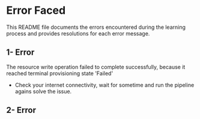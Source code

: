 # Error Faced

This README file documents the errors encountered during the learning process and provides resolutions for each error message.

## 1- Error 
The resource write operation failed to complete successfully, because it reached terminal provisioning state 'Failed'
- Check your internet connectivity, wait for sometime and run the pipeline agains solve the issue.

## 2- Error

